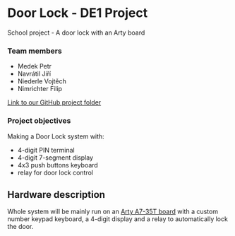 # Door Lock - DE1 Project
School project - A door lock with an Arty board

### Team members

- Medek Petr
- Navrátil Jiří
- Niederle Vojtěch
- Nimrichter Filip

[Link to our GitHub project folder](https://github.com/GeorgeNavratil/Door_Lock-DE1_Project)

### Project objectives

Making a Door Lock system with:

- 4-digit PIN terminal
- 4-digit 7-segment display
- 4x3 push buttons keyboard
- relay for door lock control

## Hardware description

Whole system will be mainly run on an [Arty A7-35T board](https://store.digilentinc.com/arty-a7-artix-7-fpga-development-board/) with a custom number keypad keyboard, a 4-digit display and a relay to automatically lock the door.

<!-- Start of a comment

## VHDL modules description and simulations

Write your text here.


## TOP module description and simulations

Write your text here.


## Video

<iframe width="560" height="315" src="https://www.youtube.com/embed/mB-QXgtoItA" title="YouTube video player" frameborder="0" allow="accelerometer; clipboard-write; encrypted-media; gyroscope; picture-in-picture" allowfullscreen></iframe>


## References

   1. Write your text here.

End of a comment -->